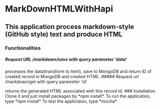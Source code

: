 # MarkDownHTMLWithHapi
## This application process markdown-style (GitHub style) text and produce HTML
### Functionalities  
##### Request URL /markdown/save with query parameter 'data'
<p>  processes the data(transform to html), save to MongoDB and return ID of created record in MongoDB and created HTML.
##### Request url /markdown/get with query parameter 'id'
<p> returns the generated HTML associated with this record id.
### Installation
Clone it and just install packages by *npm install*.
To run the application, type *npm install*
To test the applictaion, type *mocha*
